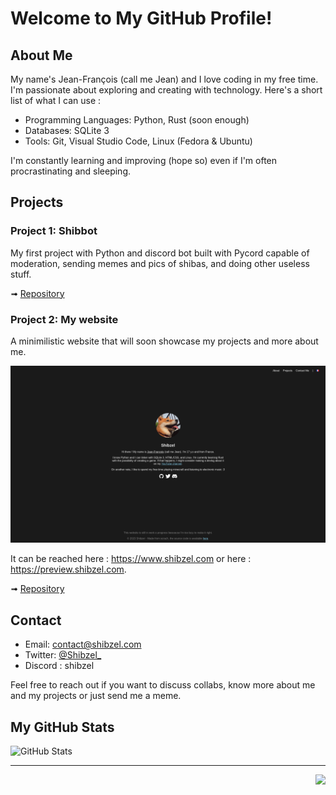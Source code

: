 # Welcome to My GitHub Profile!

## About Me

My name's Jean-François (call me Jean) and I love coding in my free time. I'm passionate about exploring and creating with technology. Here's a short list of what I can use :

- Programming Languages: Python, Rust (soon enough)
- Database~~s~~: SQLite 3
- Tools: Git, Visual Studio Code, Linux (Fedora & Ubuntu)

I'm constantly learning and improving (hope so) even if I'm often procrastinating and sleeping.

## Projects

### Project 1: Shibbot

My first project with Python and discord bot built with Pycord capable of moderation, sending memes and pics of shibas, and doing other useless stuff.

➟ [Repository](https://github.com/Shibzel/Shibbot)

### Project 2: My website

A minimilistic website that will soon showcase my projects and more about me.

![GitHub Stats](/images/screenshot-shibzeldotcom.png)

It can be reached here : https://www.shibzel.com or here : https://preview.shibzel.com.

➟ [Repository](https://github.com/Shibzel/shibzel.com)

## Contact

- Email: [contact@shibzel.com](mailto:contact@shibzel.com)
- Twitter: [@Shibzel_](https://twitter.com/@Shibzel_)
- Discord : shibzel

Feel free to reach out if you want to discuss collabs, know more about me and my projects or just send me a meme.

## My GitHub Stats

![GitHub Stats](https://myreadme.vercel.app/api/embed/Shibzel?panels=userstatistics,toprepositories,toplanguages,commitgraph)

---

<p align="right"><img src="https://komarev.com/ghpvc/?username=Shibzel&label=Profile+views&color=55a1f7&style=for-the-badge"/></p>
